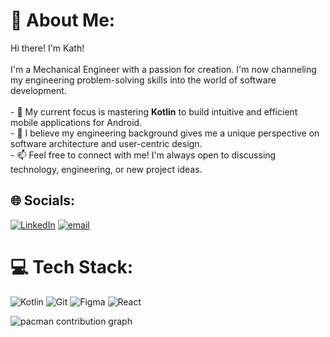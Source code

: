 # 💫 About Me:
Hi there! I'm Kath!<br><br>I'm a Mechanical Engineer with a passion for creation. I'm now channeling my engineering problem-solving skills into the world of software development.<br><br>- 🚀 My current focus is mastering **Kotlin** to build intuitive and efficient mobile applications for Android.<br>- 🔧 I believe my engineering background gives me a unique perspective on software architecture and user-centric design.<br>- 📫 Feel free to connect with me! I'm always open to discussing technology, engineering, or new project ideas.


## 🌐 Socials:
[![LinkedIn](https://img.shields.io/badge/LinkedIn-%230077B5.svg?logo=linkedin&logoColor=white)](https://linkedin.com/in/https://www.linkedin.com/in/kathryn-palomo-216b0b158/) [![email](https://img.shields.io/badge/Email-D14836?logo=gmail&logoColor=white)](mailto:kathcodepro@gmail.com) 

# 💻 Tech Stack:
![Kotlin](https://img.shields.io/badge/kotlin-%237F52FF.svg?style=for-the-badge&logo=kotlin&logoColor=white) ![Git](https://img.shields.io/badge/git-%23F05033.svg?style=for-the-badge&logo=git&logoColor=white) ![Figma](https://img.shields.io/badge/figma-%23F24E1E.svg?style=for-the-badge&logo=figma&logoColor=white) ![React](https://img.shields.io/badge/react-%2320232a.svg?style=for-the-badge&logo=react&logoColor=%2361DAFB)

<picture>
  <source media="(prefers-color-scheme: dark)" srcset="https://raw.githubusercontent.com/kathcodepro/kathcodepro/output/pacman-contribution-graph-dark.svg">
  <source media="(prefers-color-scheme: light)" srcset="https://raw.githubusercontent.com/kathcodepro/kathcodepro/output/pacman-contribution-graph.svg">
  <img alt="pacman contribution graph" src="https://raw.githubusercontent.com/kathcodepro/kathcodepro/output/pacman-contribution-graph.svg">
</picture>
